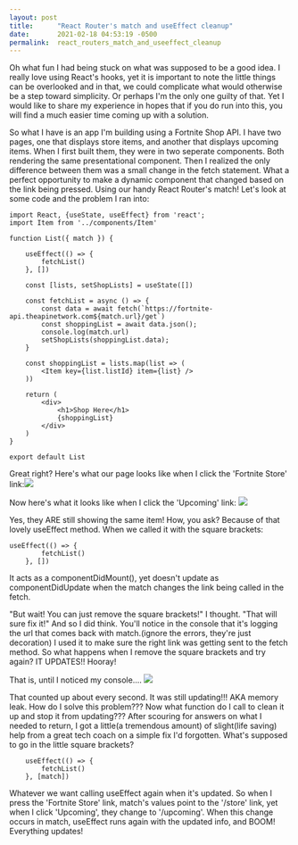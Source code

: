 ```yaml
---
layout: post
title:      "React Router's match and useEffect cleanup"
date:       2021-02-18 04:53:19 -0500
permalink:  react_routers_match_and_useeffect_cleanup
---
```



Oh what fun I had being stuck on what was supposed to be a good idea. I really love using React's hooks, yet it is important to note the little things can be overlooked and in that, we could complicate what would otherwise be a step toward simplicity. Or perhaps I'm the only one guilty of that. Yet I would like to share my experience in hopes that if you do run into this, you will find a much easier time coming up with a solution.

So what I have is an app I'm building using a Fortnite Shop API. I have two pages, one that displays store items, and another that displays upcoming items. When I first built them, they were in two seperate components. Both rendering the same presentational component. Then I realized the only difference between them was a small change in the fetch statement. What a perfect opportunity to make a dynamic component that changed based on the link being pressed. Using our handy React Router's match! Let's look at some code and the problem I ran into:

```
import React, {useState, useEffect} from 'react';
import Item from '../components/Item'

function List({ match }) {

    useEffect(() => {
        fetchList()
    }, [])

    const [lists, setShopLists] = useState([])

    const fetchList = async () => {
        const data = await fetch(`https://fortnite-api.theapinetwork.com${match.url}/get`)
        const shoppingList = await data.json();
        console.log(match.url)
        setShopLists(shoppingList.data);
    }

    const shoppingList = lists.map(list => (
        <Item key={list.listId} item={list} />
    ))

    return (
        <div>
            <h1>Shop Here</h1>
            {shoppingList}
        </div>
    )
}

export default List
```

Great right? Here's what our page looks like when I click the 'Fortnite Store' link:![](https://i.imgur.com/EKjFTDY.png)

Now here's what it looks like when I click the 'Upcoming' link: ![](https://i.imgur.com/DxcuB2Z.png)

Yes, they ARE still showing the same item! How, you ask? Because of that lovely useEffect method. When we called it with the square brackets:
```
useEffect(() => {
        fetchList()
    }, [])
```
It acts as a componentDidMount(), yet doesn't update as componentDidUpdate when the match changes the link being called in the fetch.

"But wait! You can just remove the square brackets!" I thought. "That will sure fix it!"
And so I did think. You'll notice in the console that it's logging the url that comes back with match.(ignore the errors, they're just decoration) I used it to make sure the right link was getting sent to the fetch method. So what happens when I remove the square brackets and try again?
IT UPDATES!! Hooray! 

That is, until I noticed my console....
![](https://i.imgur.com/zb4aim2.png![](http://))

That counted up about every second. It was still updating!!! AKA memory leak. How do I solve this problem??? Now what function do I call to clean it up and stop it from updating??? After scouring for answers on what I needed to return, I got a little(a tremendous amount) of slight(life saving) help from a great tech coach on a simple fix I'd forgotten. What's supposed to go in the little square brackets?

```
    useEffect(() => {
        fetchList()
    }, [match])
```

Whatever we want calling useEffect again when it's updated. So when I press the 'Fortnite Store' link, match's values point to the '/store' link, yet when I click 'Upcoming', they change to '/upcoming'. When this change occurs in match, useEffect runs again with the updated info, and BOOM! Everything updates! 
